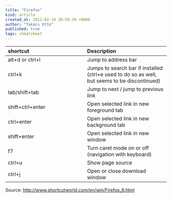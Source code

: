 ```yaml
---
title: "Firefox"
kind: article
created_at: 2012-02-19 20:59:39 +0000
author: "Takács Ottó"
published: true
tags: cheatsheet
---
```

<table>
<col width="22%" />
<col width="25%" />
<thead>
<tr class="header">
<th align="left">shortcut</th>
<th align="left">Description</th>
</tr>
</thead>
<tbody>
<tr class="odd">
<td align="left">alt+d or ctrl+l</td>
<td align="left">Jump to address bar</td>
</tr>
<tr class="even">
<td align="left">ctrl+k</td>
<td align="left">Jumps to search bar if installed (ctrl+e used to do so as well, but seems to be discontinued)</td>
</tr>
<tr class="odd">
<td align="left">tab/shift+tab</td>
<td align="left">Jump to next / jump to previous link</td>
</tr>
<tr class="even">
<td align="left">shift+ctrl+enter</td>
<td align="left">Open selected link in new foreground tab</td>
</tr>
<tr class="odd">
<td align="left">ctrl+enter</td>
<td align="left"> Open selected link in new background tab</td>
</tr>
<tr class="even">
<td align="left">shift+enter</td>
<td align="left"> Open selected link in new window</td>
</tr>
<tr class="odd">
<td align="left">f7 </td>
<td align="left">Turn caret mode on or off (navigation with keyboard)</td>
</tr>
<tr class="even">
<td align="left">ctrl+u </td>
<td align="left">Show page source</td>
</tr>
<tr class="odd">
<td align="left">ctrl+j </td>
<td align="left">Open or close download window</td>
</tr>
</tbody>
</table>

Source: http://www.shortcutworld.com/en/win/Firefox_6.html

<div class='old-comments'></div>